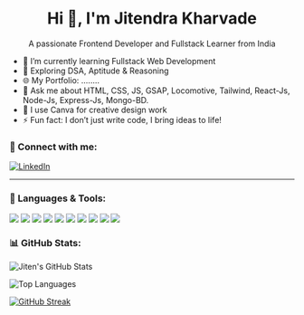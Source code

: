 <h1 align="center">Hi 👋, I'm Jitendra Kharvade </h1>
<p align="center">A passionate Frontend Developer and Fullstack Learner from India</p>

- 🔭 I’m currently learning Fullstack Web Development  
- 🌱 Exploring DSA, Aptitude & Reasoning  
- 🌐 My Portfolio: ........
- 💬 Ask me about HTML, CSS, JS, GSAP, Locomotive, Tailwind, React-Js, Node-Js, Express-Js, Mongo-BD.
- 🎨 I use Canva for creative design work  
- ⚡ Fun fact: I don’t just write code, I bring ideas to life!  

### 📱 Connect with me:
[![LinkedIn](https://img.shields.io/badge/LinkedIn-%230077B5.svg?style=flat&logo=linkedin)](https://www.linkedin.com/feed/)

---

### 🚀 Languages & Tools:
<img src="https://img.shields.io/badge/HTML5-e34c26?style=for-the-badge&logo=html5&logoColor=white" />
<img src="https://img.shields.io/badge/CSS3-264de4?style=for-the-badge&logo=css3&logoColor=white" />
<img src="https://img.shields.io/badge/JavaScript-f7df1e?style=for-the-badge&logo=javascript&logoColor=black" />
<img src="https://img.shields.io/badge/GSAP-88CE02?style=for-the-badge&logo=greensock&logoColor=white" />
<img src="https://img.shields.io/badge/Locomotive-000000?style=for-the-badge&logoColor=white" />
<img src="https://img.shields.io/badge/TailwindCSS-06B6D4?style=for-the-badge&logo=tailwindcss&logoColor=white" />
<img src="https://img.shields.io/badge/React-20232a?style=for-the-badge&logo=react&logoColor=61DAFB" />
<img src="https://img.shields.io/badge/Node.js-339933?style=for-the-badge&logo=nodedotjs&logoColor=white" />
<img src="https://img.shields.io/badge/Express.js-000000?style=for-the-badge&logo=express&logoColor=white" />
<img src="https://img.shields.io/badge/MongoDB-47A248?style=for-the-badge&logo=mongodb&logoColor=white" />

### 📊 GitHub Stats:

![Jiten's GitHub Stats](https://github-readme-stats.vercel.app/api?username=jiten-soni&show_icons=true&theme=radical)

![Top Languages](https://github-readme-stats.vercel.app/api/top-langs/?username=jiten-soni&layout=compact&theme=radical&hide=css,html)

[![GitHub Streak](https://github-readme-streak-stats.herokuapp.com/?user=jiten-soni&theme=radical)](https://git.io/streak-stats)


